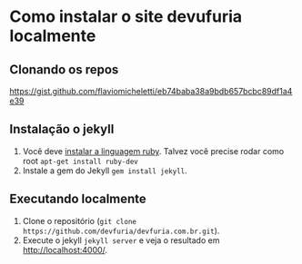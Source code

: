 # Como instalar o site devufuria localmente

## Clonando os repos

https://gist.github.com/flaviomicheletti/eb74baba38a9bdb657bcbc89df1a4e39


## Instalação o jekyll

1. Você deve [instalar a linguagem ruby](http://www.devfuria.com.br/linux/instalando-ruby-on-rails/).
   Talvez você precise rodar como root `apt-get install ruby-dev`
2. Instale a gem do Jekyll `gem install jekyll`.


## Executando localmente

1. Clone o repositório (`git clone https://github.com/devfuria/devfuria.com.br.git`).
2. Execute o jekyll `jekyll server` e veja o resultado em [http://localhost:4000/](http://localhost:4000/).


